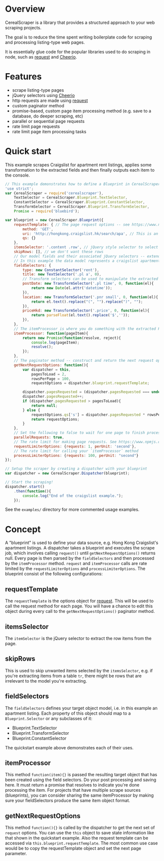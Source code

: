 # Overview

CerealScraper is a library that provides a structured approach to your web scraping projects.

The goal is to reduce the time spent writing boilerplate code for scraping and processing listing-type web pages.

It is essentially glue code for the popular libraries used to do scraping in node, such as [request](https://www.npmjs.com/package/request) and [Cheerio](https://www.npmjs.com/package/cheerio).


# Features

- scrape listing-type pages
- jQuery selectors using [Cheerio](https://www.npmjs.com/package/cheerio)
- http requests are made using [request](https://www.npmjs.com/package/request)
- custom paginator method
- promise-based, custom page item processing method (e.g. save to a database, do deeper scraping, etc)
- parallel or sequential page requests
- rate limit page requests
- rate limit page item processing tasks

# Quick start

This example scrapes Craigslist for apartment rent listings, applies some transformation to the extracted fields and then finally outputs each item to the console.

```javascript
// This example demonstrates how to define a Blueprint in CerealScraper and then executing the scrape job
'use strict';
var CerealScraper = require('cerealscraper'),
    TextSelector = CerealScraper.Blueprint.TextSelector,
    ConstantSelector = CerealScraper.Blueprint.ConstantSelector,
    TransformSelector = CerealScraper.Blueprint.TransformSelector,
    Promise = require('bluebird');

var blueprint = new CerealScraper.Blueprint({
    requestTemplate: { // The page request options -- see https://www.npmjs.com/package/request
        method: 'GET',
        uri: 'http://hongkong.craigslist.hk/search/apa', // This is an example only, please do not abuse!
        qs: {}
    },
    itemsSelector: '.content .row', // jQuery style selector to select the row elements
    skipRows: [], // we don't want these rows
    // Our model fields and their associated jQuery selectors -- extend your own by overriding Blueprint.Selector.prototype.execute($, context)
    // In this example the data model represents a craigslist apartment/housing listing
    fieldSelectors: {
        type: new ConstantSelector('rent'),
        title: new TextSelector('.pl a', 0),
        // Transform selectors can be used to manipulate the extracted field using the original jQuery element
        postDate: new TransformSelector('.pl time', 0, function(el){
            return new Date(el.attr('datetime'));
        }),
        location: new TransformSelector('.pnr small', 0, function(el){
            return el.text().replace("(", "").replace(")", "");
        }),
        priceHkd: new TransformSelector('.price', 0, function(el){
            return parseFloat(el.text().replace('$',''));
        }),
    },
    // The itemProcessor is where you do something with the extracted PageItem instance, e.g. save the data or run some deeper scraping tasks
    itemProcessor: function(pageItem){
        return new Promise(function(resolve, reject){
            console.log(pageItem);
            resolve();
        });
    },
    // The paginator method -- construct and return the next request options, or return null to indicate there are no more pages to request
    getNextRequestOptions: function(){
        var dispatcher = this,
            pagesToLoad = 2,
            rowsPerPage = 100,
            requestOptions = dispatcher.blueprint.requestTemplate;

        dispatcher.pagesRequested = (dispatcher.pagesRequested === undefined)? 0 : dispatcher.pagesRequested;
        dispatcher.pagesRequested++;
        if (dispatcher.pagesRequested > pagesToLoad){
            return null;
        } else {
            requestOptions.qs['s'] = dispatcher.pagesRequested * rowsPerPage - rowsPerPage; // s is the query string Craigslist uses to paginate
            return requestOptions;
        }
    },
    // Set the following to false to wait for one page to finish processing before scraping the next
    parallelRequests: true,
    // The rate limit for making page requests. See https://www.npmjs.com/package/limiter
    requestLimiterOptions: {requests: 1, perUnit: 'second'},
    // The rate limit for calling your `itemProcessor` method
    processLimiterOptions: {requests: 100, perUnit: "second"}
});

// Setup the scraper by creating a dispatcher with your blueprint
var dispatcher = new CerealScraper.Dispatcher(blueprint);

// Start the scraping!
dispatcher.start()
    .then(function(){
        console.log("End of the craigslist example.");
    });
```

See the `examples/` directory for more commented usage examples.


# Concept

A "blueprint" is used to define your data source, e.g. Hong Kong Craigslist's apartment listings. 
A dispatcher takes a blueprint and executes the scrape job, which involves calling `request()` until `getNextRequestOptions()` returns null.
Every page is then parsed by the `fieldSelectors` and then processed by the `itemProcessor` method.
`request` and `itemProcessor` calls are rate limited by the `requestLimiterOptions` and `processLimiterOptions`. 
The blueprint consist of the following configurations:

## requestTemplate

The `requestTemplate` is the options object for [request](https://www.npmjs.com/package/request). 
This will be used to call the request method for each page. You will have a chance to edit this object during every call to the `getNextRequestOptions()` paginator method. 

## itemsSelector

The `itemSelector` is the jQuery selector to extract the row items from the page.

## skipRows

This is used to skip unwanted items selected by the `itemsSelector`, e.g. if you're extracting items from a table `tr`, there might be rows that are irrelevant to the model you're extracting.

## fieldSelectors

The `fieldSelectors` defines your target object model, i.e. in this example an apartment listing. 
Each property of this object should map to a `Blueprint.Selector` or any subclasses of it:

- Blueprint.TextSelector
- Blueprint.TransformSelector
- Blueprint.ConstantSelector

The quickstart example above demonstrates each of their uses.

## itemProcessor

This method `function(item){}` is passed the resulting target object that has been created using the field selectors. 
Do your post processing and saving here. It must return a promise that resolves to indicate you're done processing the item. 
For projects that have multiple scrape sources (blueprints), you can consider sharing the same itemProcessor by making sure your fieldSelectors produce the same item object format.  

## getNextRequestOptions

This method `function(){}` is called by the dispatcher to get the next set of `request` options. 
You can use the `this` object to save state information like that shown in the quickstart example. Also the request template can be accessed via `this.blueprint.requestTemplate`.
The most common use case would be to copy the requestTemplate object and set the next page parameter.

